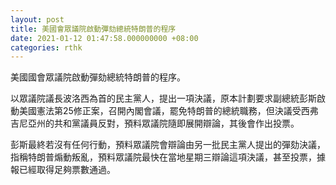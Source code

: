 ```yaml
---
layout: post
title: 美國會眾議院啟動彈劾總統特朗普的程序
date: 2021-01-12 01:47:58.000000000 +08:00
categories: rthk
---
```


美國國會眾議院啟動彈劾總統特朗普的程序。

以眾議院議長波洛西為首的民主黨人，提出一項決議，原本計劃要求副總統彭斯啟動美國憲法第25修正案，召開內閣會議，罷免特朗普的總統職務，但決議受西弗吉尼亞州的共和黨議員反對，預料眾議院隨即展開辯論，其後會作出投票。

彭斯最終若沒有任何行動，預料眾議院會辯論由另一批民主黨人提出的彈劾決議，指稱特朗普煽動叛亂，預料眾議院最快在當地星期三辯論這項決議，甚至投票，據報已經取得足夠票數通過。
